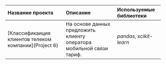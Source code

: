 | Название проекта | Описание | Используемые библиотеки | 
| :---------------------- | :---------------------- | :---------------------- |
| [Классификаиция клиентов телеком компании](Project 6) | На основе данных предложить клиенту оператора мобильной связи тариф. | *pandas*, *scikit-learn* |

